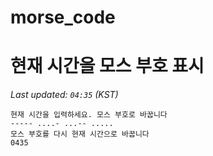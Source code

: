 # morse_code
# 현재 시간을 모스 부호 표시
<!-- MORSE_TIME_START -->
_Last updated: `04:35` (KST)_

```
현재 시간을 입력하세요. 모스 부호로 바꿉니다
----- ....- ...-- .....
모스 부호를 다시 현재 시간으로 바꿉니다
0435
```
<!-- MORSE_TIME_END -->
